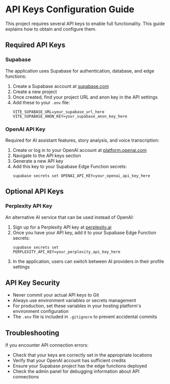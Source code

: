 
# API Keys Configuration Guide

This project requires several API keys to enable full functionality. This guide explains how to obtain and configure them.

## Required API Keys

### Supabase

The application uses Supabase for authentication, database, and edge functions:

1. Create a Supabase account at [supabase.com](https://supabase.com)
2. Create a new project
3. Once created, find your project URL and anon key in the API settings
4. Add these to your `.env` file:
   ```
   VITE_SUPABASE_URL=your_supabase_url_here
   VITE_SUPABASE_ANON_KEY=your_supabase_anon_key_here
   ```

### OpenAI API Key

Required for AI assistant features, story analysis, and voice transcription:

1. Create or log in to your OpenAI account at [platform.openai.com](https://platform.openai.com)
2. Navigate to the API keys section
3. Generate a new API key
4. Add this key to your Supabase Edge Function secrets:
   ```
   supabase secrets set OPENAI_API_KEY=your_openai_api_key_here
   ```

## Optional API Keys

### Perplexity API Key

An alternative AI service that can be used instead of OpenAI:

1. Sign up for a Perplexity API key at [perplexity.ai](https://www.perplexity.ai)
2. Once you have your API key, add it to your Supabase Edge Function secrets:
   ```
   supabase secrets set PERPLEXITY_API_KEY=your_perplexity_api_key_here
   ```
3. In the application, users can switch between AI providers in their profile settings

## API Key Security

- Never commit your actual API keys to Git
- Always use environment variables or secrets management
- For production, set these variables in your hosting platform's environment configuration
- The `.env` file is included in `.gitignore` to prevent accidental commits

## Troubleshooting

If you encounter API connection errors:
- Check that your keys are correctly set in the appropriate locations
- Verify that your OpenAI account has sufficient credits
- Ensure your Supabase project has the edge functions deployed
- Check the admin panel for debugging information about API connections
